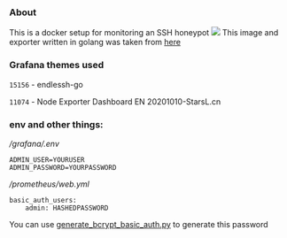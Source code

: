 ### About
This is a docker setup for monitoring an SSH honeypot
![](https://github.com/shizunge/endlessh-go/raw/main/dashboard/screenshot.png)
This image and exporter written in golang was taken from [here](https://github.com/shizunge/endlessh-go)

### Grafana themes used

`15156` - endlessh-go

`11074` - Node Exporter Dashboard EN 20201010-StarsL.cn

### env and other things:

*/grafana/.env*
```
ADMIN_USER=YOURUSER
ADMIN_PASSWORD=YOURPASSWORD
```

*/prometheus/web.yml*
```
basic_auth_users:
    admin: HASHEDPASSWORD
```
You can use [generate_bcrypt_basic_auth.py](prometheus/generate_bcrypt_basic_auth.py) to generate this password
